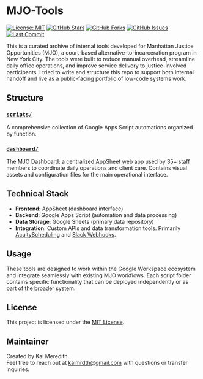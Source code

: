 # MJO-Tools

[![License: MIT](https://img.shields.io/badge/License-MIT-yellow.svg)](https://opensource.org/licenses/MIT)
[![GitHub Stars](https://img.shields.io/github/stars/kaitagamimeredith/MJO-Tools?style=social)](https://github.com/kaitagamimeredith/MJO-Tools/stargazers)
[![GitHub Forks](https://img.shields.io/github/forks/kaitagamimeredith/MJO-Tools?style=social)](https://github.com/kaitagamimeredith/MJO-Tools/network/members)
[![GitHub Issues](https://img.shields.io/github/issues/kaitagamimeredith/MJO-Tools)](https://github.com/kaitagamimeredith/MJO-Tools/issues)
[![Last Commit](https://img.shields.io/github/last-commit/kaitagamimeredith/MJO-Tools)](https://github.com/kaitagamimeredith/MJO-Tools/commits/main)

This is a curated archive of internal tools developed for Manhattan Justice Opportunities (MJO), a court-based alternative-to-incarceration program in New York City. The tools were built to reduce manual overhead, streamline daily office operations, and improve service delivery to justice-involved participants. I tried to write and structure this repo to support both internal handoff and live as a public-facing portfolio of low-code systems work.

## Structure


### [`scripts/`](./scripts/)
A comprehensive collection of Google Apps Script automations organized by function.

### [`dashboard/`](./dashboard/)
The MJO Dashboard: a centralized AppSheet web app used by 35+ staff members to coordinate daily operations and client care. Contains visual assets and configuration files for the main operational interface.


## Technical Stack

- **Frontend**: AppSheet (dashboard interface)
- **Backend**: Google Apps Script (automation and data processing)
- **Data Storage**: Google Sheets (primary data repository)
- **Integration**: Custom APIs and data transformation tools. Primarily [AcuityScheduling](https://developers.acuityscheduling.com/) and [Slack Webhooks](https://api.slack.com/messaging/webhooks).

## Usage

These tools are designed to work within the Google Workspace ecosystem and integrate seamlessly with existing MJO workflows. Each script folder contains specific functionality that can be deployed independently or as part of the broader system.

## License

This project is licensed under the [MIT License](./LICENSE).

## Maintainer

Created by Kai Meredith.  
Feel free to reach out at kaimrdth@gmail.com with questions or transfer inquiries.
